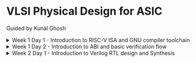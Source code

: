 # VLSI Physical Design for ASIC
Guided by Kunal Ghosh
<details>
<summary>Week 1 Day 1 - Introduction to RISC-V ISA and GNU compiler toolchain</summary>
  
## Introduction to RISC-V basic keywords

+ Instruction Set Architecture (ISA)
+ Reduced Instruction Set Computing (RISC V)
+ RTL Implementation

## From Apps to Hardware

+ Application Software
+ System Software
  - Operating system
  - Compiler
  - Assembler
+ Hardware
+ Hardware Description Language
  - synthesis of RTL
 
## Detailed Description Of Course Content

+ Pseudo Instructions
+ Base Integer Instructions (representation RV64I)
+ Multiply extension (RV64M)
+ Single and Double precision floating point extension (RV64F and RV64D)
+ Application Binary Interface (ABI)
+ Memory allocation and Stack pointer

## Labwork
  
### Task 1: C program using GCC and Spike simulation

![Image](https://github.com/mauriya0202/pes_asic_class/assets/112739882/895b2af0-944c-43c9-a9b9-b110223f246d)

![W](https://github.com/mauriya0202/pes_asic_class/assets/112739882/b2a7294a-ee58-4871-8890-1a94d676de48)

``` c
#include <stdio.h>
int main(){
 int i;
 int sum=0;
 int n=5;
 for(i=0;i<=n;i++){
 sum+=i;
 }
 printf("sum to %d:%d \n",n,sum);
 return 0;
}
```



### Task 2: Debugging ALP

+ O1

![W](https://github.com/mauriya0202/pes_asic_class/assets/112739882/4bde14fc-eea8-408d-835f-b212ce06a037)


+ Ofast

![W](https://github.com/mauriya0202/pes_asic_class/assets/112739882/c23e717c-707f-4b72-a20f-fff7bfbfc44c)


Debugging for Ofast

![W](https://github.com/mauriya0202/pes_asic_class/assets/112739882/6ae1e6f1-b476-4233-855d-f06b1de6c77e)


![W](https://github.com/mauriya0202/pes_asic_class/assets/112739882/f6f0fc39-6a8d-40eb-89a6-dd702435a96e)

## Integer Number representation

### Number system for unsigned numbers

+ 64 bit double word
  - LSB
  - MSB
+ word (32 bit)
+ Range of Unsigned numbers : [0, (2^n)-1 ]

### Number system for signed numbers
+  Two's complement representation
+  MSB as Sign bit
   - [-2^(n-1), 2^(n-1)-1] 

### Task 3: Signed and Unsigned numbers

![W](https://github.com/mauriya0202/pes_asic_class/assets/112739882/64fbde5d-ad02-4ca9-8516-3fa2d9cde02f)


![W](https://github.com/mauriya0202/pes_asic_class/assets/112739882/f8b491af-3adb-4507-a910-ed7ac02c3830)

</details>
<details>
<summary>Week 1 Day 2 - Introduction to ABI and basic verification flow</summary>

## Aplication Binary Interface 

### Task 1: Sum 1 to n using ASM

![image](https://github.com/mauriya0202/pes_asic_class/assets/112739882/89d6a292-d6ff-4099-847d-906f05273053)


### Task 2:  To Run C-Program On RISC-V CPU

![image](https://github.com/mauriya0202/pes_asic_class/assets/112739882/a58aa33a-ecaf-4991-9d21-30d03b4929ac)

</details>

<details>
  <summary>Week 2 Day 1 - Introduction to Verilog RTL design and Synthesis</summary>

  ## Simulator

  + iverilog
  + TestBench : for application of stimulus and observe the output.
  + Test Vectors
  + Simulator checks for changes in the input signals, for every change output will be evaluated.
  + If no change at the input no output evaluation.
  + Output is a VCD file (Value Change Dump).
  + GTK Wave to view the waveform.

## Labwork

### Task 1: GTKWAVE
![image](https://github.com/mauriya0202/pes_asic_class/assets/112739882/43dbc1a4-b891-45e7-bc0e-59a5f26c8d27)
![image](https://github.com/mauriya0202/pes_asic_class/assets/112739882/55091f95-9276-454f-af83-e2912946d772)

## Synthesizer

+ Converting RTL to Netlist
+ Yosys takes design and .lib file to give out the netlist
+ Verification of Synthesis: Netlist, testbench, iverilog


##Labwork

![image](https://github.com/mauriya0202/pes_asic_class/assets/112739882/8fd21ae2-bd84-4dae-bba6-bcb90e86d503)
![image](https://github.com/mauriya0202/pes_asic_class/assets/112739882/6dffaf48-2507-4953-a8ed-636c039f234e)
![image](https://github.com/mauriya0202/pes_asic_class/assets/112739882/4c4319b2-a494-49a4-8ed4-af3837873503)
![image](https://github.com/mauriya0202/pes_asic_class/assets/112739882/d3720856-183c-480e-bc1a-2f4115c409de)
![image](https://github.com/mauriya0202/pes_asic_class/assets/112739882/c261fc88-e399-483f-ba67-911aaf0b2448)
![image](https://github.com/mauriya0202/pes_asic_class/assets/112739882/075bf5c9-265b-42c4-830b-a5e899d44f21)


  
</details>
  
</details>
